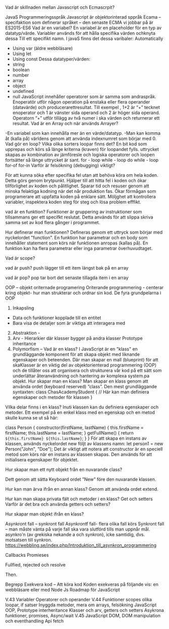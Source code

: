 Vad är skillnaden mellan Javascript och Ecmascrpit?

JavaS Programmeringsspråk
Javascript är objektorinterad sppråk 
Ecama – specifaktion som definerar språket – den senaste ECMA vi jobbar på är ES2015-ES6
Vad är en variabel?
En variabel är en placeholder för en typ av datatyp/värde.
Variabler används för att hålla specifika värden ochknyta dessa
 Till ett specifikt namn.
I javaS finns det dessa varibaler:
Automatically
- Using var (äldre webbläsare) 
- Using let
- Using const
Dessa datatyper/värden:
- string
- boolean
- number
- array
- object
- undefined
- null
JavaScript innehåller operatorer som är samma som andraspråk.
 Enoperatör utför någon operation på enstaka eller flera
 operander (datavärde) och producerarettresultat.
 Till exempel ,
 1+2 är “+” tecknet enoperator och 1 är
 vänster sida operand och 2 är höger sida operand. Operatorn “+”
 utför tillägg av två numer i ska värden och returnerar ett resultat.
Vad är en Array och när används Arrayer?

-En variabel som kan innehålla mer än en värde/datatyp.
-Man kan komma åt (kalla på) världens genom att använda indexnumret som börjar med 0.
Vad gör en loop? Vilka olika sorters loopar finns det?
En bit kod som upprepas och körs så länge kriterna (kraven) för loopandet fylls. uttrycket skapas av kombination av jämföresle och logiska operatorer och loopen fortsätter så länge uttrycket är sant. 
for - loop
while - loop
do while - loop
for-of
for-in
Varför är felsökning (debugging) viktigt? 

För att kunna söka efter specifika fel utan att behöva köra om hela koden. Detta görs genom brytpunkt. 
Hjälper till att hitta fel i koden och ökar tillförlighet av koden och pålitlighet. 
Sparar tid och resuser genom att minska felaktiga kodning när det når produktion fas.
Ökar förmågan som programerare att uppfatta koden på enklare sätt.
Möljghet att kontrollera variabler, inspektera koden steg för steg och lösa problem efffikt. 

vad är  en funktion?
Funktioner är gruppering av instruktioner som tillsammans ger ett specifkt reslutat. Detta används för att slippa skriva samma set av kod flera gånger i programmet. 

Hur definerar man funktionen? 
Defineras genom ett uttryck som börjar med nyckelordet "function". En funktion har parametrar och en body som innehåller statement som körs när funktionen anropas (kallas på). En funktion kan ha flera parametrar eller inga parametrar överhuvudtaget. 

Vad är scope?

vad är push?
push lägger till ett item längst bak på en array

vad är pop?
pop tar bort det senaste tillagda item i en array

OOP – objekt oriternade programering 
Oriterande programmering - centerar kring objekt- hur man strukterar och ordnar sin kod. 
De fyra grundpelarna i OOP 
1. Inkapsling
- Data och funktioner kopplade till en entitet
- Bara visa de detaljer som är viktiga att interagera med
2. Abstraktion -  
3. Arv - Hierarkier där klasser bygger på andra klasser 
Prototype inheritance
4. Polymorfism – 
Vad är en klass? 
I JavaScript är en "klass" en grundläggande komponent för att skapa objekt med liknande egenskaper och beteenden. Där man skapar en mall (blueprint) för att skaKlasser är en viktig del av objektorienterad programmering (OOP) och de tillåter oss att organisera och strukturera vår kod på ett sätt som underlättar återanvändning och hantering av komplexa system.pa objekt. 
Hur skapar man en klass? 
Man skapar en klass genom att använda ordet (keyboard reserved) ”class”. Den mest grundläggande syntaxten: 
class ChasAcademyStudent {
  // Här kan man definiera egenskaper och metoder för klassen
}


Vilka delar finns i en klass? 
Inuti klassen kan du definiera egenskaper och metoder. Ett exempel på en enkel klass med en egenskap och en metod skulle kunna se ut så här:

class Person {
  constructor(firstName, lastName) {
    this.firstName = firstName;
    this.lastName = lastName;
  }
  getFullName() {
    return `${this.firstName} ${this.lastName}`;
  }
}
För att skapa en instans av klassen, används nyckelordet new följt av klassens namn:
let person1 = new Person("John", "Doe");
Det är viktigt att notera att constructor är en speciell metod som körs när en instans av klassen skapas. Den används för att initialisera egenskaper för objektet.

Hur skapar man ett nytt objekt från en nuvarande class?

Dett genom att sätta Keyboard ordet ”New” före den nuvarande klassen. 

Hur kan man ärva ifrån en annan klass? 
Genom att använda ordet extend.

Hur kan man skapa privata fält och metoder i en klass?
Get och setters
Varför är det bra och använda getters och setters?

Hur skapar man objekt ifrån en klass? 

Asynkront fall – synkront fall 
Asynkrontf fall- flera olika fall körs 
Synkront fall – man måste vänta på varje fall ska vara slutförd tills man uppnår mål. 
asynkroʹn (av grekiska nekande a och synkron), icke samtidig, dvs. motsatsen till synkron.
https://webbling.se/index.php/Introduktion_till_asynkron_programmering

Callbacks 
Promieses

Fullfied, rejected och resolve
 
Then. 

Begrepp 
 Exekvera kod – Att köra kod
Koden exekveras på följande vis:
en webbläsare eller med Node Js 
Roadmap för JavaScript 

 
V.43 
Variabler 
Operatorer och operander 
V.44
Funktioner scopes olika loopar, if satser 
Inyggda metoder, mera om arrays, felsökning 
JavaScript OOP, Prototype interheritance 
Klasser och arv, getters och setters 
Asykrona funktioner, promises, Async/wait 
V.45
JavaScript DOM, DOM manipulation och eventhandling 
Api fetch 



